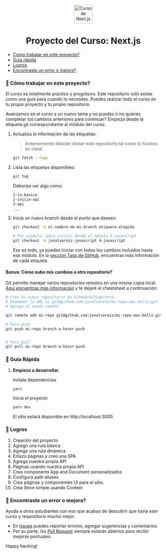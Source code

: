 <p align="center">
  <a href="https://platzi.com/cursos/next-2020/" target="_blank">
    <img alt="Curso de Next.js" src="https://static.platzi.com/media/achievements/badge-nextjs-2259fc68-f86b-486e-bc09-95311a887985.png" width="60" />
  </a>
</p>
<h1 align="center">
  Proyecto del Curso: Next.js
</h1>
<p align="center">

</p>


* [Cómo trabajar en este proyecto?](#-cómo-trabajar-en-este-proyecto)
* [Guía rápida](#-gu%C3%ADa-rápida)
* [Logros](#-logros)
* [Encontraste un error o mejora?](#-encontraste-un-error-o-mejora)

### 🔎 Cómo trabajar en este proyecto?
El curso es totalmente práctico y progresivo. Este repositorio sólo existe como una guía para cuando lo necesites. Puedes realizar todo el curso en tu propio proyecto y tu propio repositorio.

Avanzamos en el curso a un nuevo tema y no puedes o no quieres completar los cambios anteriores para continuar? 
Empieza desde la etiqueta git correspondiente al módulo del curso.


1.  Actualiza la información de las etiquetas:
    
    > Anteriormente debiste clonar este repositorio tal como lo hicimos en clase.

    ```sh
    git fetch --tags
    ```
    

1.  Lista las etiquetas disponibles:

    ```sh
    git tag
    ```
    
    Deberías ver algo como:

    ```sh
    1-lo-basico
    2-inicio-api
    3-api
    ...
    ```

1.  Inicia un nuevo branch desde el punto que desees:

    ```sh
    git checkout -b el-nombre-de-mi-branch etiqueta-elegida

    # Por ejemplo, para iniciar desde el módulo 4-javascript
    git checkout -b jonalvarezz-javascript 4-javascript
    ```

    Eso es todo, ya puedes iniciar con todos los cambios incluídos hasta ese módulo. En la [sección Tags de GitHub](https://github.com/jonalvarezz/platzi-optimizacion-web/tags), encuentras más información de cada etiqueta.
    

#### Bonus: Cómo subo mis cambios a otro repositorio?
Git permite manejar varios repositorios remotos en una misma copia local. [Aquí encuentras más información](https://git-scm.com/book/en/v2/Git-Basics-Working-with-Remotes) y te dejaré el cheatsheet a continuación:
```sh
# Crea tu nuevo repositorio en GitHub/GitLab/otro. 
# Asumamos la URL es git@github.com:jonalvarezz/mi-repo-mas-bello.git
# Agrega el nuevo remote

git remote add mi-repo git@github.com:jonalvarezz/mi-repo-mas-bello.git

# Para push
git push mi-repo branch-a-hacer-push


# Para pull
git pull mi-repo branch-a-hacer-push
```

### 🤖 Guía Rápida

1.  **Empieza a desarrollar.**

    Instala dependencias

    ```sh
    yarn
    ```

    Inicia el proyecto

    ```sh
    yarn dev
    ```

    El sitio estará disponible en http://localhost:3000.


### 🚀 Logros

1. Creación del proyecto
1. Agrego una ruta básica
1. Agrego una ruta dinámica
1. Enlazo páginas y creo una SPA
1. Agrega nuestra propia API
1. Páginas usando nuestra propia API
1. Crea components App and Document personalizados
1. Configura path aliases
1. Crea páginas y componentes UI para el sitio.
1. Crea Store simple usando Context


### 🐞 Encontraste un error o mejora?
Ayuda a otros estudiantes con eso que acabas de descubrir que haría este curso y respositorio mucho mejor.
* En [Issues](https://github.com/jonalvarezz/platzi-optimizacion-web/issues/new) puedes reportar errores, agregar sugerencias y comentarios.
* Por su parte, los [Pull Request](https://github.com/jonalvarezz/platzi-optimizacion-web/pulls) siempre estarán abiertos para recibir mejoras puntuales.

Happy hacking!
